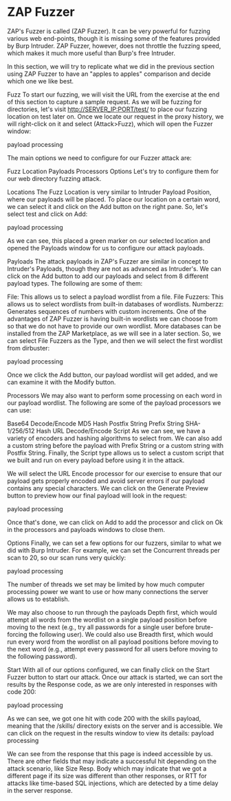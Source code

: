 # ZAP Fuzzer
ZAP's Fuzzer is called (ZAP Fuzzer). It can be very powerful for fuzzing various web end-points, though it is missing some of the features provided by Burp Intruder. 
ZAP Fuzzer, however, does not throttle the fuzzing speed, which makes it much more useful than Burp's free Intruder.

In this section, we will try to replicate what we did in the previous section using ZAP Fuzzer to have an "apples to apples" comparison and decide which one we like best.

Fuzz
To start our fuzzing, we will visit the URL from the exercise at the end of this section to capture a sample request. 
As we will be fuzzing for directories, let's visit <http://SERVER_IP:PORT/test/> to place our fuzzing location on test later on. 
Once we locate our request in the proxy history, we will right-click on it and select (Attack>Fuzz), which will open the Fuzzer window:

payload processing

The main options we need to configure for our Fuzzer attack are:

Fuzz Location
Payloads
Processors
Options
Let's try to configure them for our web directory fuzzing attack.

Locations
The Fuzz Location is very similar to Intruder Payload Position, where our payloads will be placed. 
To place our location on a certain word, we can select it and click on the Add button on the right pane. So, let's select test and click on Add:

payload processing

As we can see, this placed a green marker on our selected location and opened the Payloads window for us to configure our attack payloads.

Payloads
The attack payloads in ZAP's Fuzzer are similar in concept to Intruder's Payloads, though they are not as advanced as Intruder's. 
We can click on the Add button to add our payloads and select from 8 different payload types. The following are some of them:

File: This allows us to select a payload wordlist from a file.
File Fuzzers: This allows us to select wordlists from built-in databases of wordlists.
Numberzz: Generates sequences of numbers with custom increments.
One of the advantages of ZAP Fuzzer is having built-in wordlists we can choose from so that we do not have to provide our own wordlist. 
More databases can be installed from the ZAP Marketplace, as we will see in a later section. 
So, we can select File Fuzzers as the Type, and then we will select the first wordlist from dirbuster:

payload processing

Once we click the Add button, our payload wordlist will get added, and we can examine it with the Modify button.

Processors
We may also want to perform some processing on each word in our payload wordlist. The following are some of the payload processors we can use:

Base64 Decode/Encode
MD5 Hash
Postfix String
Prefix String
SHA-1/256/512 Hash
URL Decode/Encode
Script
As we can see, we have a variety of encoders and hashing algorithms to select from. 
We can also add a custom string before the payload with Prefix String or a custom string with Postfix String. 
Finally, the Script type allows us to select a custom script that we built and run on every payload before using it in the attack.

We will select the URL Encode processor for our exercise to ensure that our payload gets properly encoded and avoid server errors if our payload contains any special characters. 
We can click on the Generate Preview button to preview how our final payload will look in the request:

payload processing

Once that's done, we can click on Add to add the processor and click on Ok in the processors and payloads windows to close them.

Options
Finally, we can set a few options for our fuzzers, similar to what we did with Burp Intruder. 
For example, we can set the Concurrent threads per scan to 20, so our scan runs very quickly:

payload processing

The number of threads we set may be limited by how much computer processing power we want to use or how many connections the server allows us to establish.

We may also choose to run through the payloads Depth first, which would attempt all words from the wordlist on a single payload position before moving to the next (e.g., try all passwords for a single user before brute-forcing the following user). We could also use Breadth first, which would run every word from the wordlist on all payload positions before moving to the next word (e.g., attempt every password for all users before moving to the following password).

Start
With all of our options configured, we can finally click on the Start Fuzzer button to start our attack. 
Once our attack is started, we can sort the results by the Response code, as we are only interested in responses with code 200:

payload processing

As we can see, we got one hit with code 200 with the skills payload, meaning that the /skills/ directory exists on the server and is accessible. 
We can click on the request in the results window to view its details: payload processing

We can see from the response that this page is indeed accessible by us. 
There are other fields that may indicate a successful hit depending on the attack scenario, like Size Resp. 
Body which may indicate that we got a different page if its size was different than other responses, or RTT for attacks like time-based SQL injections, which are detected by a time delay in the server response.

